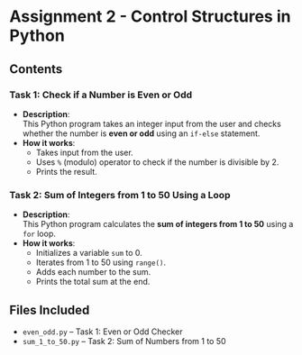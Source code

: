 # Assignment 2 - Control Structures in Python


## Contents

### Task 1: Check if a Number is Even or Odd
- **Description**:  
  This Python program takes an integer input from the user and checks whether the number is **even or odd** using an `if-else` statement.
- **How it works**:
  - Takes input from the user.
  - Uses `%` (modulo) operator to check if the number is divisible by 2.
  - Prints the result.

### Task 2: Sum of Integers from 1 to 50 Using a Loop
- **Description**:  
  This Python program calculates the **sum of integers from 1 to 50** using a `for` loop.
- **How it works**:
  - Initializes a variable `sum` to 0.
  - Iterates from 1 to 50 using `range()`.
  - Adds each number to the sum.
  - Prints the total sum at the end.

##  Files Included
- `even_odd.py` – Task 1: Even or Odd Checker
- `sum_1_to_50.py` – Task 2: Sum of Numbers from 1 to 50

